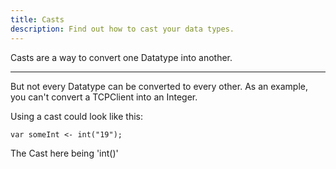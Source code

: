 ```yaml
---
title: Casts
description: Find out how to cast your data types.
---
```


Casts are a way to convert one Datatype into another.

---

But not every Datatype can be converted to every other. As an example, you can't convert a TCPClient into an Integer.

Using a cast could look like this:

```
var someInt <- int("19");
```

The Cast here being 'int()'
